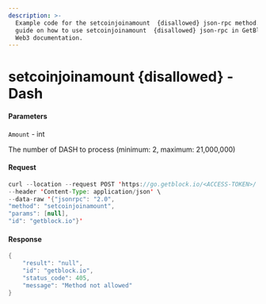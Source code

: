 ```yaml
---
description: >-
  Example code for the setcoinjoinamount  {disallowed} json-rpc method. Сomplete
  guide on how to use setcoinjoinamount  {disallowed} json-rpc in GetBlock.io
  Web3 documentation.
---
```


# setcoinjoinamount {disallowed} - Dash

#### Parameters

`Amount` - int

The number of DASH to process (minimum: 2, maximum: 21,000,000)

#### Request

```java
curl --location --request POST 'https://go.getblock.io/<ACCESS-TOKEN>/' \
--header 'Content-Type: application/json' \
--data-raw '{"jsonrpc": "2.0",
"method": "setcoinjoinamount",
"params": [null],
"id": "getblock.io"}'
```

#### Response

```java
{
    "result": "null",
    "id": "getblock.io",
    "status_code": 405,
    "message": "Method not allowed"
}
```
